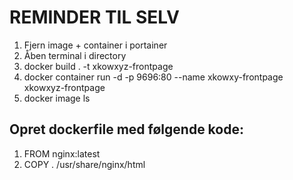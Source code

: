 # REMINDER TIL SELV
1. Fjern image + container i portainer
2. Åben terminal i directory
5. docker build . -t xkowxyz-frontpage
6. docker container run -d -p 9696:80 --name xkowxy-frontpage xkowxyz-frontpage
7. docker image ls
## Opret dockerfile med følgende kode:
1. FROM nginx:latest
2. COPY . /usr/share/nginx/html
